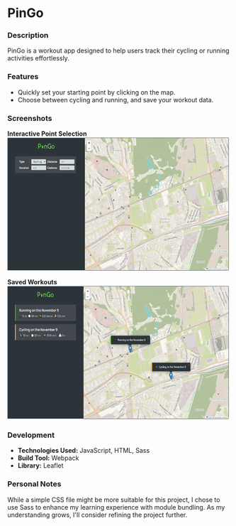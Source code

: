 # PinGo

### Description

PinGo is a workout app designed to help users track their cycling or running activities effortlessly.

### Features

- Quickly set your starting point by clicking on the map.
- Choose between cycling and running, and save your workout data.

### Screenshots

**Interactive Point Selection**
<br>
<img src="/src/img/click-map.png" width="500" height="300">

**Saved Workouts**
<br>
<img src="/src/img/storage-map.png" width="500" height="300">

### Development

- **Technologies Used:** JavaScript, HTML, Sass
- **Build Tool:** Webpack
- **Library:** Leaflet

### Personal Notes

While a simple CSS file might be more suitable for this project, I chose to use Sass to enhance my learning experience with module bundling. As my understanding grows, I'll consider refining the project further.